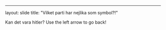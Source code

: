 ---
layout: slide
title: "Vilket parti har nejlika som symbol?!"

Kan det vara hitler?
Use the left arrow to go back!
